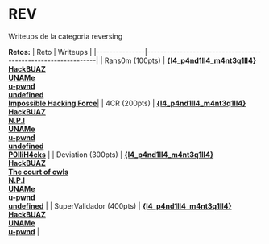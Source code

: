 # REV 

Writeups de la categoria reversing

**Retos:**
| Reto          | Writeups                                                         |
|---------------|--------------------------------------------------------------|
| Rans0m (100pts)     | [**{l4_p4nd1ll4_m4nt3q1ll4}**](./100/writeups/Rans0m.pdf)<br>[**HackBUAZ**](../one-file-writeups/Writeups-HackBUAZ-hackdef2020.pdf)<br>[**UNAMe**](../one-file-writeups/HackDef2020.ctb)<br>[**u-pwnd**](https://github.com/mal4f4ma/writeups/blob/master/CTFs_games/hackDef4/Rev/100_rans0m/README.md)<br>[**undefined**](https://github.com/developer-jesus-github/hackdef-quals-2020/blob/master/Reversing/Rans0m/README.md)<br>[**Impossible Hacking Force**](./100/writeups/Rans0m-Reversing100.pdf)|
| 4CR (200pts)       | [**{l4_p4nd1ll4_m4nt3q1ll4}**](./200/writeups/4CR.pdf)<br>[**HackBUAZ**](../one-file-writeups/Writeups-HackBUAZ-hackdef2020.pdf)<br>[**N.P.I**](./200/writeups/2_4CR_wu.txt)<br>[**UNAMe**](../one-file-writeups/HackDef2020.ctb)<br>[**u-pwnd**](https://github.com/mal4f4ma/writeups/blob/master/CTFs_games/hackDef4/Rev/200_4CR/README.md)<br>[**undefined**](https://github.com/developer-jesus-github/hackdef-quals-2020/tree/master/Reversing/4CR)<br>[**P0lliH4cks**](../one-file-writeups/Writeup_HackDef_2020.pdf) |
| Deviation (300pts)       | [**{l4_p4nd1ll4_m4nt3q1ll4}**](./300/writeups/Deviation.pdf)<br>[**HackBUAZ**](../one-file-writeups/Writeups-HackBUAZ-hackdef2020.pdf)<br>[**The court of owls**](./300/writeups/writeup_jax.pdf)<br>[**N.P.I**](./300/writeups/3_deviation_wu.txt)<br>[**UNAMe**](../one-file-writeups/writeups_uname.txt)<br>[**u-pwnd**](https://github.com/mal4f4ma/writeups/blob/master/CTFs_games/hackDef4/Rev/300_deviation/README.md)<br>[**undefined**](https://github.com/developer-jesus-github/hackdef-quals-2020/tree/master/Reversing/Deviation)  |
| SuperValidador (400pts)       | [**{l4_p4nd1ll4_m4nt3q1ll4}**](./400/writeups/SuperValidador.pdf)<br>[**HackBUAZ**](../one-file-writeups/Writeups-HackBUAZ-hackdef2020.pdf)<br>[**UNAMe**](../one-file-writeups/HackDef2020.ctb) <br>[**u-pwnd**](https://github.com/mal4f4ma/writeups/tree/master/CTFs_games/super_validator) |
